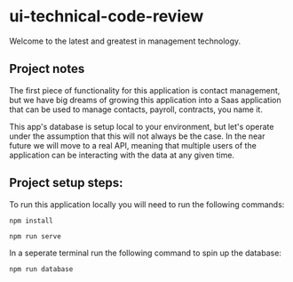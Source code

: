 # ui-technical-code-review

Welcome to the latest and greatest in management technology.

## Project notes

The first piece of functionality for this application is contact management, but we have big dreams of growing this application into a Saas application that can be used to manage contacts, payroll, contracts, you name it. 

This app's database is setup local to your environment, but let's operate under the assumption that this will not always be the case. In the near future we will move to a real API, meaning that multiple users of the application can be interacting with the data at any given time. 

## Project setup steps:

To run this application locally you will need to run the following commands:
```
npm install
```
```
npm run serve
```
In a seperate terminal run the following command to spin up the database:
```
npm run database
```
